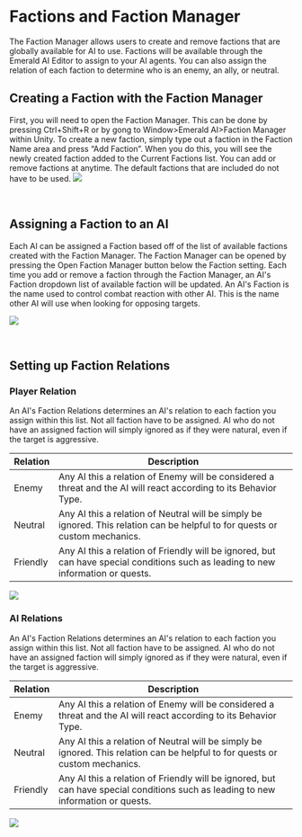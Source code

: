 # Factions and Faction Manager
The Faction Manager allows users to create and remove factions that are globally available for AI to use. Factions will be available through the Emerald AI Editor to assign to your AI agents. You can also assign the relation of each faction to determine who is an enemy, an ally, or neutral.

## Creating a Faction with the Faction Manager
First, you will need to open the Faction Manager. This can be done by pressing Ctrl+Shift+R or by gong to Window>Emerald AI>Faction Manager within Unity. To create a new faction, simply type out a faction in the Faction Name area and press “Add Faction”. When you do this, you will see the newly created faction added to the Current Factions list. You can add or remove factions at anytime. The default factions that are included do not have to be used.
![](https://i.imgur.com/UGpZk0C.gif)

&nbsp;

## Assigning a Faction to an AI
Each AI can be assigned a Faction based off of the list of available factions created with the Faction Manager. The Faction Manager can be opened by pressing the Open Faction Manager button below the Faction setting. Each time you add or remove a faction through the Faction Manager, an AI's Faction dropdown list of available faction will be updated. An AI's Faction is the name used to control combat reaction with other AI. This is the name other AI will use when looking for opposing targets.

![](https://i.imgur.com/HE2nep8.png)

&nbsp;

## Setting up Faction Relations
### Player Relation
An AI's Faction Relations determines an AI's relation to each faction you assign within this list. Not all faction have to be assigned. AI who do not have an assigned faction will simply ignored as if they were natural, even if the target is aggressive.

| Relation  | Description |
| ------------- | ------------- |
| Enemy  | Any AI this a relation of Enemy will be considered a threat and the AI will react according to its Behavior Type.  |
| Neutral  | Any AI this a relation of Neutral will be simply be ignored. This relation can be helpful to for quests or custom mechanics.  |
| Friendly  | Any AI this a relation of Friendly will be ignored, but can have special conditions such as leading to new information or quests.  |

![](https://i.imgur.com/QzKefU3.png)


### AI Relations
An AI's Faction Relations determines an AI's relation to each faction you assign within this list. Not all faction have to be assigned. AI who do not have an assigned faction will simply ignored as if they were natural, even if the target is aggressive.

| Relation  | Description |
| ------------- | ------------- |
| Enemy  | Any AI this a relation of Enemy will be considered a threat and the AI will react according to its Behavior Type.  |
| Neutral  | Any AI this a relation of Neutral will be simply be ignored. This relation can be helpful to for quests or custom mechanics.  |
| Friendly  | Any AI this a relation of Friendly will be ignored, but can have special conditions such as leading to new information or quests.  |

![](https://i.imgur.com/QzKefU3.png)